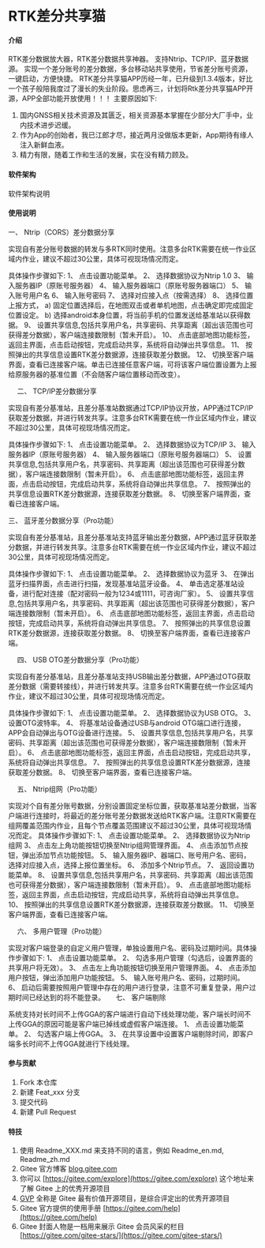 # RTK差分共享猫

#### 介绍
RTK差分数据放大器，RTK差分数据共享神器。
支持Ntrip、TCP/IP、蓝牙数据源。
实现一个差分账号的差分数据，多台移动站共享使用，节省差分账号资源，一键启动，方便快捷。
RTK差分共享猫APP历经一年，已升级到1.3.4版本，好比一个孩子般陪我度过了漫长的失业阶段。思虑再三，计划将Rtk差分共享猫APP开源，APP全部功能开放使用！！！
主要原因如下:

 1. 国内GNSS相关技术资源及其匮乏，相关资源基本掌握在少部分大厂手中，业内技术进步迟缓。
 2. 作为App的创始者，我已江郎才尽，接近两月没做版本更新，App期待有缘人注入新鲜血液。
 3. 精力有限，随着工作和生活的发展，实在没有精力顾及。

#### 软件架构
软件架构说明


#### 使用说明

一、	Ntrip（CORS）差分数据分享

实现自有差分账号数据的转发与多RTK同时使用。注意多台RTK需要在统一作业区域内作业，建议不超过30公里，具体可视现场情况而定。
 
具体操作步骤如下:
1、	点击设置功能菜单。
2、	选择数据协议为Ntrip 1.0
3、	输入服务器IP（原账号服务器）
4、	输入服务器端口（原账号服务器端口）
5、	输入账号用户名
6、	输入账号密码
7、	选择对应接入点（按需选择）
8、	选择位置上报方式，
a)	固定位置选择后，在地图双击或者单机地图，点击确定即完成固定位置设定。
b)	选择android本身位置，将当前手机的位置发送给基准站以获得数据。
9、	设置共享信息,包括共享用户名，共享密码、共享距离（超出该范围也可获得差分数据），客户端连接数限制（暂未开启）。
10、	点击底部地图功能标签，返回主界面，点击启动按钮，完成启动共享，系统将自动弹出共享信息。
11、	按照弹出的共享信息设置RTK差分数据源，连接获取差分数据。
12、	切换至客户端界面，查看已连接客户端。单击已连接任意客户端，可将该客户端位置设置为上报给原服务器的基准位置（不会随客户端位置移动而改变）。
     
 
二、	TCP/IP差分数据分享

实现自有差分基准站，且差分基准站数据通过TCP/IP协议开放，APP通过TCP/IP获取差分数据，并进行转发共享。注意多台RTK需要在统一作业区域内作业，建议不超过30公里，具体可视现场情况而定。
 
具体操作步骤如下:
1、	点击设置功能菜单。
2、	选择数据协议为TCP/IP
3、	输入服务器IP（原账号服务器）
4、	输入服务器端口（原账号服务器端口）
5、	设置共享信息,包括共享用户名，共享密码、共享距离（超出该范围也可获得差分数据），客户端连接数限制（暂未开启）。
6、	点击底部地图功能标签，返回主界面，点击启动按钮，完成启动共享，系统将自动弹出共享信息。
7、	按照弹出的共享信息设置RTK差分数据源，连接获取差分数据。
8、	切换至客户端界面，查看已连接客户端。

   
三、	蓝牙差分数据分享（Pro功能）

实现自有差分基准站，且差分基准站支持蓝牙输出差分数据，APP通过蓝牙获取差分数据，并进行转发共享。注意多台RTK需要在统一作业区域内作业，建议不超过30公里，具体可视现场情况而定。
 
具体操作步骤如下:
1、	点击设置功能菜单。
2、	选择数据协议为蓝牙
3、	在弹出蓝牙扫描界面，点击进行扫描，发现基准站蓝牙设备。
4、	单击选定基准站设备，进行配对连接（配对密码一般为1234或1111，可咨询厂家）。
5、	设置共享信息,包括共享用户名，共享密码、共享距离（超出该范围也可获得差分数据），客户端连接数限制（暂未开启）。
6、	点击底部地图功能标签，返回主界面，点击启动按钮，完成启动共享，系统将自动弹出共享信息。
7、	按照弹出的共享信息设置RTK差分数据源，连接获取差分数据。
8、	切换至客户端界面，查看已连接客户端。

    
四、	USB OTG差分数据分享（Pro功能）

实现自有差分基准站，且差分基准站支持USB输出差分数据，APP通过OTG获取差分数据（需要转接线），并进行转发共享。注意多台RTK需要在统一作业区域内作业，建议不超过30公里，具体可视现场情况而定。
 
具体操作步骤如下:
1、	点击设置功能菜单。
2、	选择数据协议为USB OTG。
3、	设置OTG波特率。
4、	将基准站设备通过USB与android OTG端口进行连接，APP会自动弹出与OTG设备进行连接。
5、	设置共享信息,包括共享用户名，共享密码、共享距离（超出该范围也可获得差分数据），客户端连接数限制（暂未开启）。
6、	点击底部地图功能标签，返回主界面，点击启动按钮，完成启动共享，系统将自动弹出共享信息。
7、	按照弹出的共享信息设置RTK差分数据源，连接获取差分数据。
8、	切换至客户端界面，查看已连接客户端。

   
五、	Ntrip组网（Pro功能）

实现对个自有差分账号数据，分别设置固定坐标位置，获取基准站差分数据，当客户端进行连接时，将最近的差分账号差分数据发送给RTK客户端。注意RTK需要在组网覆盖范围内作业，且每个节点覆盖范围建议不超过30公里，具体可视现场情况而定。
具体操作步骤如下:
1、	点击设置功能菜单。
2、	选择数据协议为Ntrip 组网
3、	点击左上角功能按钮切换至Ntrip组网管理界面。
4、	点击添加节点按钮，弹出添加节点功能按钮。
5、	输入服务器IP、器端口、账号用户名、密码，选择对应接入点，选择上报位置坐标。
6、	添加多个Ntrip节点。
7、	返回设置功能菜单。
8、	设置共享信息,包括共享用户名，共享密码、共享距离（超出该范围也可获得差分数据），客户端连接数限制（暂未开启）。
9、	点击底部地图功能标签，返回主界面，点击启动按钮，完成启动共享，系统将自动弹出共享信息。
10、	按照弹出的共享信息设置RTK差分数据源，连接获取差分数据。
11、	切换至客户端界面，查看已连接客户端。
 
 
六、	多用户管理（Pro功能）

实现对客户端登录的自定义用户管理，单独设置用户名、密码及过期时间。具体操作步骤如下:
1、	点击设置功能菜单。
2、	勾选多用户管理（勾选后，设置界面的共享用户将无效）。
3、	点击左上角功能按钮切换至用户管理界面。
4、	点击添加用户按钮，弹出添加用户功能按钮。
5、	输入账号用户名、密码，过期时间。
6、	启动后需要按照用户管理中存在的用户进行登录，注意不可重复登录，用户过期时间已经达到的将不能登录。
    
七、	客户端剔除

系统支持对长时间不上传GGA的客户端进行自动下线处理功能，客户端长时间不上传GGA的原因可能是客户端已掉线或虚假客户端连接。
1、	点击设置功能菜单。
2、	勾选客户端上传GGA。
3、	在共享设置中设置客户端剔除时间，即客户端多长时间不上传GGA就进行下线处理。


#### 参与贡献

1.  Fork 本仓库
2.  新建 Feat_xxx 分支
3.  提交代码
4.  新建 Pull Request


#### 特技

1.  使用 Readme\_XXX.md 来支持不同的语言，例如 Readme\_en.md, Readme\_zh.md
2.  Gitee 官方博客 [blog.gitee.com](https://blog.gitee.com)
3.  你可以 [https://gitee.com/explore](https://gitee.com/explore) 这个地址来了解 Gitee 上的优秀开源项目
4.  [GVP](https://gitee.com/gvp) 全称是 Gitee 最有价值开源项目，是综合评定出的优秀开源项目
5.  Gitee 官方提供的使用手册 [https://gitee.com/help](https://gitee.com/help)
6.  Gitee 封面人物是一档用来展示 Gitee 会员风采的栏目 [https://gitee.com/gitee-stars/](https://gitee.com/gitee-stars/)
